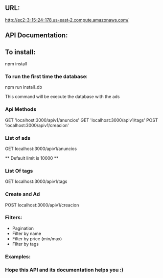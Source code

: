 ## URL: 
http://ec2-3-15-24-178.us-east-2.compute.amazonaws.com/

## API Documentation:

## To install:

npm install

### To run the first time the database:

npm run install_db

This command will be execute the database with the ads

### Api Methods

GET 'localhost:3000/apiv1/anuncios'
GET 'localhost:3000/apiv1/tags'
POST 'localhost:3000/apiv1/creacion'

### List of ads

GET localhost:3000/apiv1/anuncios

** Default limit is 10000 **

### List Of tags

GET localhost:3000/apiv1/tags

### Create and Ad

POST localhost:3000/apiv1/creacion

### Filters:

- Pagination
- Filter by name
- Filter by price (min/max)
- Filter by tags

### Examples:

### Hope this API and its documentation helps you :)
